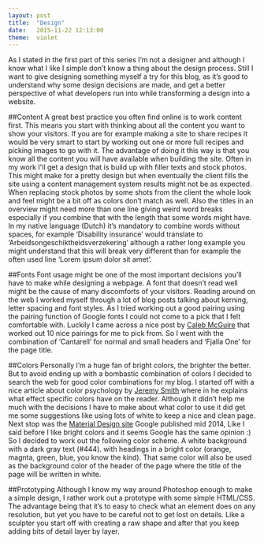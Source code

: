 ```yaml
---
layout: post
title:  "Design"
date:   2015-11-22 12:13:00
theme:	violet
---
```

As I stated in the first part of this series I’m not a designer and although I know what I like I simple don’t know a thing about the design process. Still I want to give designing something myself a try for this blog, as it’s good to understand why some design decisions are made, and get a better perspective of what developers run into while transforming a design into a website.

##Content
A great best practice you often find online is to work content first. This means you start with thinking about all the content you want to show your visitors. If you are for example making a site to share recipes it would be very smart to start by working out one or more full recipes and picking images to go with it. The advantage of doing it this way is that you know all the content you will have available when building the site. Often in my work I'll get a design that is build up with filler texts and stock photos. This might make for a pretty design but when eventually the client fills the site using a content management system results might not be as expected. When replacing stock photos by some shots from the client the whole look and feel might be a bit off as colors don’t match as well. Also the titles in an overview might need more than one line giving weird word breaks especially if you combine that with the length that some words might have. In my native language (Dutch) it’s mandatory to combine words without spaces, for example ‘Disability insurance’ would translate to ‘Arbeidsongeschiktheidsverzekering’ although a rather long example you might understand that this will break very different than for example the often used line ‘Lorem ipsum dolor sit amet’.

##Fonts
Font usage might be one of the most important decisions you’ll have to make while designing a webpage. A font that doesn’t read well might be the cause of many discomforts of your visitors. Reading around on the web I worked myself through a lot of blog posts talking about kerning, letter spacing and font styles. As I tried working out a good pairing using the pairing function of Google fonts I could not come to a pick that I felt comfortable with. Luckily I came across a nice post by [Caleb McGuire][caleb-mcguire-blog] that worked out 10 nice pairings for me to pick from. So I went with the combination of ‘Cantarell’ for normal and small headers and ‘Fjalla One’ for the page title.

##Colors
Personally I’m a huge fan of bright colors, the brighter the better. But to avoid ending up with a bombastic combination of colors I decided to search the web for good color combinations for my blog. I started off with a nice article about color psychology by [Jeremy Smith][jeremy-smith-colors] where in he explains what effect specific colors have on the reader. Although it didn’t help me much with the decisions I have to make about what color to use it did get me some suggestions like using lots of white to keep a nice and clean page. Next stop was the [Material Design site][material-design] Google published mid 2014, Like I said before I like bright colors and it seems Google has the same opinion :) So I decided to work out the following color scheme. A white background with a dark gray text (#444). with headings in a bright color (orange, magnta, green, blue, you know the kind). That same color will also be used as the background color of the header of the page where the title of the page will be written in white.

##Prototyping
Although I know my way around Photoshop enough to make a simple design, I rather work out a prototype with some simple HTML/CSS. The advantage being that it’s to easy to check what an element does on any resolution, but yet you have to be careful not to get lost on details. Like a sculpter you start off with creating a raw shape and after that you keep adding bits of detail layer by layer. 




[caleb-mcguire-blog]:      	http://www.mrmcguire.com/10-useful-google-font-combinations-for-your-next-site/
[jeremy-smith-colors]: 		https://blog.kissmetrics.com/psychology-of-color-and-conversions/
[material-design]:			https://www.google.com/design/spec/style/color.html
